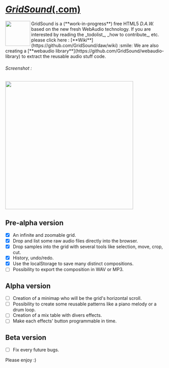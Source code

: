 # [_**GridSound**_(.com)](http://gridsound.com)

<img width="78" align="left" src="https://gridsound.github.io/assets/icon/black/96.png"/>
GridSound is a (**work-in-progress**) free HTML5 <i title="Digital Audio Workstation">D.A.W.</i> based on the new fresh WebAudio technology. If you are interested by reading the _todolist_, _how to contribute_, etc. please click here :
[**Wiki**](https://github.com/GridSound/daw/wiki) :smile:  
We are also creating a [**webaudio library**](https://github.com/GridSound/webaudio-library) to extract the reusable audio stuff code.

###### Screenshot :
<img width="400" src="https://gridsound.github.io/assets/screenshots/inChrome.jpg"/>

## Pre-alpha version
- [x] An infinite and zoomable grid.
- [x] Drop and list some raw audio files directly into the browser.
- [x] Drop samples into the grid with several tools like selection, move, crop, cut.
- [x] History, undo/redo.
- [x] Use the localStorage to save many distinct compositions.
- [ ] Possibility to export the composition in WAV or MP3.

## Alpha version
- [ ] Creation of a minimap who will be the grid's horizontal scroll.
- [ ] Possibility to create some reusable patterns like a piano melody or a drum loop.
- [ ] Creation of a mix table with divers effects.
- [ ] Make each effects' button programmable in time.

## Beta version
- [ ] Fix every future bugs.

Please enjoy :)
